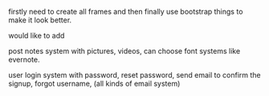 firstly need to create all frames and then finally use bootstrap things to make it look better.

would like to add

post notes system
  with pictures, videos, can choose font systems like evernote.

user login system
  with password, reset password, send email to confirm the signup, forgot username, (all kinds of email system)
